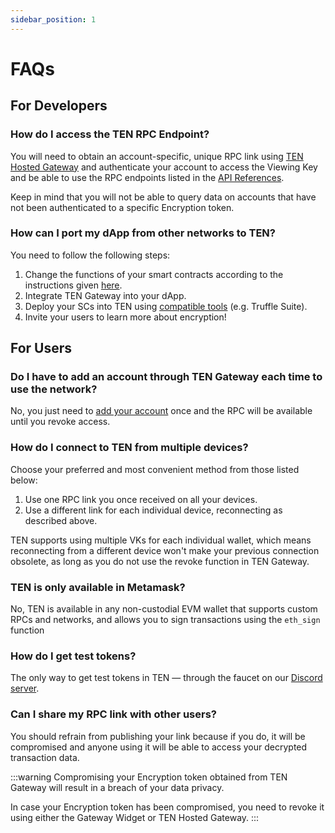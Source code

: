 ```yaml
---
sidebar_position: 1
---
```

# FAQs

## For Developers 

### How do I access the TEN RPC Endpoint?
You will need to obtain an account-specific, unique RPC link using [TEN Hosted Gateway](/docs/tools-infrastructure/hosted-gateway) and authenticate your account to access the Viewing Key and be able to use the RPC endpoints listed in the [API References](/docs/api-reference/json-rpc-apis).

Keep in mind that you will not be able to query data on accounts that have not been authenticated to a specific Encryption token.

### How can I port my dApp from other networks to TEN? 
You need to follow the following steps:

1. Change the functions of your smart contracts according to the instructions given [here](/docs/getting-started/for-developers/explore-contracts-in-ten).
2. Integrate TEN Gateway into your dApp.
3. Deploy your SCs into TEN using [compatible tools](/docs/tools-infrastructure/compatible-tools) (e.g. Truffle Suite).
4. Invite your users to learn more about encryption!

### 

## For Users

### Do I have to add an account through TEN Gateway each time to use the network?
No, you just need to [add your account](/docs/getting-started/for-users/setup-you-wallet) once and the RPC will be available until you revoke access. 

### How do I connect to TEN from multiple devices?
Choose your preferred and most convenient method from those listed below:

1. Use one RPC link you once received on all your devices.
2. Use a different link for each individual device, reconnecting as described above.

TEN supports using multiple VKs for each individual wallet, which means reconnecting from a different device won't make your previous connection obsolete, as long as you do not use the revoke function in TEN Gateway.

### TEN is only available in Metamask? 
No, TEN is available in any non-custodial EVM wallet that supports custom RPCs and networks, and allows you to sign transactions using the `eth_sign` function

### How do I get test tokens?
The only way to get test tokens in TEN — through the faucet on our [Discord server](https://discord.gg/tVnNrQ35Ke).

### Can I share my RPC link with other users?
You should refrain from publishing your link because if you do, it will be compromised and anyone using it will be able to access your decrypted transaction data. 

:::warning
Compromising your Encryption token obtained from TEN Gateway will result in a breach of your data privacy. 

In case your Encryption token has been compromised, you need to revoke it using either the Gateway Widget or TEN Hosted Gateway.
:::
